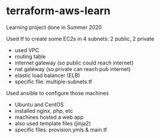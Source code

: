 # terraform-aws-learn
Learning project done in Summer 2020

Used tf to create some EC2s in 4 subnets: 2 public, 2 private
- used VPC
- routing table
- internet gateway (so public could reach internet)
- nat gateway (so private can reach pub internet)
- elastic load balancer (ELB)
- specific file: multiple-subnets.tf

Used ansible to configure those machines
- Ubuntu and CentOS
- installed nginx, php, etc
- machines hosted a web app
- also used template files (jinja2)
- specific files: provision.ymls & main.tf
